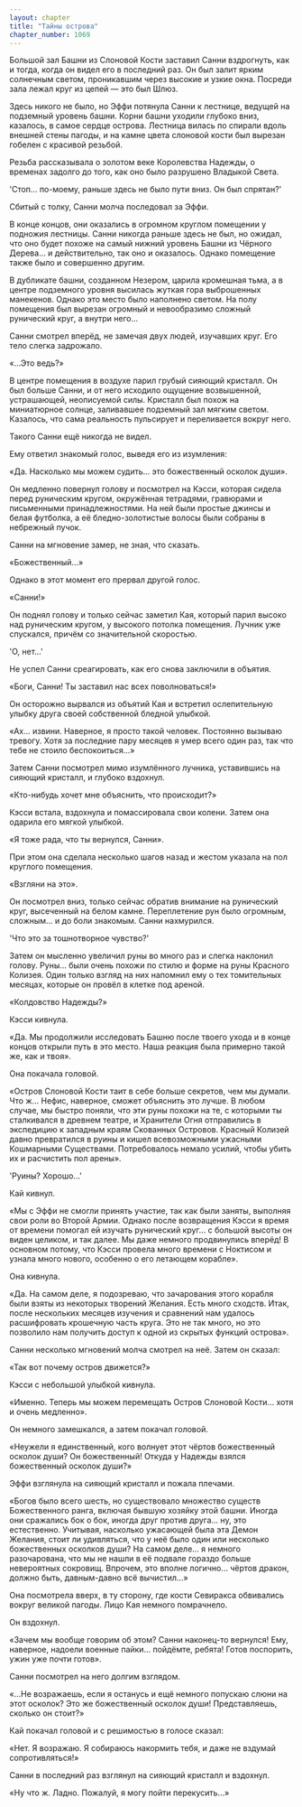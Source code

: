 ```yaml
---
layout: chapter
title: "Тайны острова"
chapter_number: 1069
---
```


Большой зал Башни из Слоновой Кости заставил Санни вздрогнуть, как и тогда, когда он видел его в последний раз. Он был залит ярким солнечным светом, проникавшим через высокие и узкие окна. Посреди зала лежал круг из цепей — это был Шлюз.

Здесь никого не было, но Эффи потянула Санни к лестнице, ведущей на подземный уровень башни. Корни башни уходили глубоко вниз, казалось, в самое сердце острова. Лестница вилась по спирали вдоль внешней стены пагоды, и на камне цвета слоновой кости был вырезан гобелен с красивой резьбой.

Резьба рассказывала о золотом веке Королевства Надежды, о временах задолго до того, как оно было разрушено Владыкой Света.

'Стоп... по-моему, раньше здесь не было пути вниз. Он был спрятан?'

Сбитый с толку, Санни молча последовал за Эффи.

В конце концов, они оказались в огромном круглом помещении у подножия лестницы. Санни никогда раньше здесь не был, но ожидал, что оно будет похоже на самый нижний уровень Башни из Чёрного Дерева... и действительно, так оно и оказалось. Однако помещение также было и совершенно другим.

В дубликате башни, созданном Незером, царила кромешная тьма, а в центре подземного уровня высилась жуткая гора выброшенных манекенов. Однако это место было наполнено светом. На полу помещения был вырезан огромный и невообразимо сложный рунический круг, а внутри него...

Санни смотрел вперёд, не замечая двух людей, изучавших круг. Его тело слегка задрожало.

«...Это ведь?»

В центре помещения в воздухе парил грубый сияющий кристалл. Он был больше Санни, и от него исходило ощущение возвышенной, устрашающей, неописуемой силы. Кристалл был похож на миниатюрное солнце, заливавшее подземный зал мягким светом. Казалось, что сама реальность пульсирует и переливается вокруг него.

Такого Санни ещё никогда не видел.

Ему ответил знакомый голос, выведя его из изумления:

«Да. Насколько мы можем судить... это божественный осколок души».

Он медленно повернул голову и посмотрел на Кэсси, которая сидела перед руническим кругом, окружённая тетрадями, гравюрами и письменными принадлежностями. На ней были простые джинсы и белая футболка, а её бледно-золотистые волосы были собраны в небрежный пучок.

Санни на мгновение замер, не зная, что сказать.

«Божественный...»

Однако в этот момент его прервал другой голос.

«Санни!»

Он поднял голову и только сейчас заметил Кая, который парил высоко над руническим кругом, у высокого потолка помещения. Лучник уже спускался, причём со значительной скоростью.

'О, нет...'

Не успел Санни среагировать, как его снова заключили в объятия.

«Боги, Санни! Ты заставил нас всех поволноваться!»

Он осторожно вырвался из объятий Кая и встретил ослепительную улыбку друга своей собственной бледной улыбкой.

«Ах... извини. Наверное, я просто такой человек. Постоянно вызываю тревогу. Хотя за последние пару месяцев я умер всего один раз, так что тебе не стоило беспокоиться...»

Затем Санни посмотрел мимо изумлённого лучника, уставившись на сияющий кристалл, и глубоко вздохнул.

«Кто-нибудь хочет мне объяснить, что происходит?»

Кэсси встала, вздохнула и помассировала свои колени. Затем она одарила его мягкой улыбкой.

«Я тоже рада, что ты вернулся, Санни».

При этом она сделала несколько шагов назад и жестом указала на пол круглого помещения.

«Взгляни на это».

Он посмотрел вниз, только сейчас обратив внимание на рунический круг, высеченный на белом камне. Переплетение рун было огромным, сложным... и до боли знакомым. Санни нахмурился.

'Что это за тошнотворное чувство?'

Затем он мысленно увеличил руны во много раз и слегка наклонил голову. Руны... были очень похожи по стилю и форме на руны Красного Колизея. Один только взгляд на них напомнил ему о тех томительных месяцах, которые он провёл в клетке под ареной.

«Колдовство Надежды?»

Кэсси кивнула.

«Да. Мы продолжили исследовать Башню после твоего ухода и в конце концов открыли путь в это место. Наша реакция была примерно такой же, как и твоя».

Она покачала головой.

«Остров Слоновой Кости таит в себе больше секретов, чем мы думали. Что ж... Нефис, наверное, сможет объяснить это лучше. В любом случае, мы быстро поняли, что эти руны похожи на те, с которыми ты сталкивался в древнем театре, и Хранители Огня отправились в экспедицию к западным краям Скованных Островов. Красный Колизей давно превратился в руины и кишел всевозможными ужасными Кошмарными Существами. Потребовалось немало усилий, чтобы убить их и расчистить пол арены».

'Руины? Хорошо...'

Кай кивнул.

«Мы с Эффи не смогли принять участие, так как были заняты, выполняя свои роли во Второй Армии. Однако после возвращения Кэсси я время от времени помогал ей изучать рунический круг... с большой высоты он виден целиком, и так далее. Мы даже немного продвинулись вперёд! В основном потому, что Кэсси провела много времени с Ноктисом и узнала много нового, особенно о его летающем корабле».

Она кивнула.

«Да. На самом деле, я подозреваю, что зачарования этого корабля были взяты из некоторых творений Желания. Есть много сходств. Итак, после нескольких месяцев изучения и сравнений нам удалось расшифровать крошечную часть круга. Это не так много, но это позволило нам получить доступ к одной из скрытых функций острова».

Санни несколько мгновений молча смотрел на неё. Затем он сказал:

«Так вот почему остров движется?»

Кэсси с небольшой улыбкой кивнула.

«Именно. Теперь мы можем перемещать Остров Слоновой Кости... хотя и очень медленно».

Он немного замешкался, а затем покачал головой.

«Неужели я единственный, кого волнует этот чёртов божественный осколок души? Он божественный! Откуда у Надежды взялся божественный осколок души?»

Эффи взглянула на сияющий кристалл и пожала плечами.

«Богов было всего шесть, но существовало множество существ Божественного ранга, включая бывшую хозяйку этой башни. Иногда они сражались бок о бок, иногда друг против друга... ну, это естественно. Учитывая, насколько ужасающей была эта Демон Желания, стоит ли удивляться, что у неё было один или несколько божественных осколков души? На самом деле... я немного разочарована, что мы не нашли в её подвале гораздо больше невероятных сокровищ. Впрочем, это вполне логично... чёртов дракон, должно быть, давным-давно всё вычистил...»

Она посмотрела вверх, в ту сторону, где кости Севиракса обвивались вокруг великой пагоды. Лицо Кая немного помрачнело.

Он вздохнул.

«Зачем мы вообще говорим об этом? Санни наконец-то вернулся! Ему, наверное, надоели военные пайки... пойдёмте, ребята! Готов поспорить, ужин уже почти готов».

Санни посмотрел на него долгим взглядом.

«...Не возражаешь, если я останусь и ещё немного попускаю слюни на этот осколок? Это же божественный осколок души! Представляешь, сколько он стоит?»

Кай покачал головой и с решимостью в голосе сказал:

«Нет. Я возражаю. Я собираюсь накормить тебя, и даже не вздумай сопротивляться!»

Санни в последний раз взглянул на сияющий кристалл и вздохнул.

«Ну что ж. Ладно. Пожалуй, я могу пойти перекусить...»
